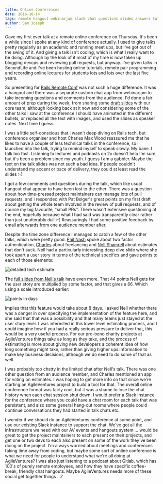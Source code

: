 ```yaml
---
title: Online Conferences
date: 2016-10-14
tags: remote hangout webinarjam slack chat questions slides answers talks social
author: Sam Joseph
---
```


Gave my first ever talk at a remote online conference on Thursday.  It's been a while since I spoke at any kind of conference actually.  I used to give talks pretty regularly as an academic and running meet ups, but I've got out of the swing of it.  And giving a talk isn't coding, which is what I really want to be doing.  Although by the look of it most of my time is now taken up blogging devops and reviewing pull requests, but anyway.  I've given talks in SecondLife and I've been hosting online tutorials, remote pair programming and recording online lectures for students lots and lots over the last five years.  

So presenting for [Rails Remote Conf](https://allremoteconfs.com/rails-2016) was not such a huge difference.  It was a hangout and there was a separate custom chat app from webinarjam to take incoming questions and comments from the audience.  I'd done a fair amount of prep during the week, from sharing some [draft slides](https://dl.dropboxusercontent.com/u/13196858/RailsRemoteConf-OpenSourceRailsCharityProject-SamJoseph.pdf) with our core team, although looking back at it now and considering some of the other talks I saw at the conference I should have animated in the different bullets, or replaced all the text with images, and used the slides as speaker notes.  Next time I guess.

I was a little self-conscious that I wasn't deep diving on Rails tech, but conference organiser and host Charles Max Wood reassured me that he likes to have a couple of less technical talks in the conference, so I launched into the talk, trying to remind myself to speak slowly.  My bane.  I talk too fast.  Listening to lectures and podcasts on 2x doesn't help I'm sure, but it's been a problem since my youth.  I guess I am a gabbler.  Maybe the text on the talk slides was not such a bad idea.  If people couldn't understand my accent or pace of delivery, they could at least read the slides :-)

I got a few comments and questions during the talk, which like usual hangout chat appear to have been lost to the ether.  There was a question about how time-pressed project maintainers can manage lots of pull requests, and I responded with Pat Bolger's great points on my first draft about getting the whole team involved in the review of pull requests, and of course my big favourite, "small PRs".  There wasn't extensive questioning at the end, hopefully because what I had said was transparently clear rather than just unutterably dull :-) Reassuringly I had some positive feedback by email afterwards from one audience member after.

Despite the time zone difference I managed to catch a few of the other talks, which were pretty good.    [Phil Nash](https://twitter.com/philnash) spoke about two factor authentication, [Charles](https://twitter.com/cmaxw) about freelancing and [Nell Shamrell](http://nellshamrell.com/) about estimates that don't suck.  Nell had a particularly interesting deep dive slide where she took apart a user story in terms of the technical specifics and gave points to each of those elements:

![detailed tech estimate](https://www.dropbox.com/s/7kmkkxvqgl2zmrh/Screenshot%202016-10-14%2010.05.22.png?dl=1) 

The [full slides from Nell's talk](http://www.slideshare.net/NellShamrell/estimates-that-dont-suck) have even more.  That 44 points Nell gets for the user story are multiplied by some factor, and that gives a 66.  Which using a scale introduced earlier:

![points in days](https://www.dropbox.com/s/104oec3yghsk1im/Screenshot%202016-10-14%2010.07.14.png?dl=0) 

implies that this feature would take about 8 days.  I asked Nell whether there was a danger in over specifying the implementation of the feature here, and she said that that was a possibility and that many teams just stayed at the user story level.   I was interested in this lower level estimating process, and I could imagine how if you had a really serious pressure to deliver that, this would be a very useful process.  For our pro-bono charity projects at AgileVentures things take as long as they take, and the process of estimating is more about giving new developers a coherent idea of how long something might take, rather than giving higher ups information to make key business decisions, although we do need to do some of that as well.

I was probably too chatty in the limited chat after Nell's talk.  There was one other question from an audience member, and Charles mentioned an app for voting on estimates.  I was hoping to get more info on that since we're starting an AgileVentures project to build a tool for that.  The overall online conference format was fairly cool, but it was a shame to lose the chat history when each chat session shut down.  I would prefer a Slack instance for the conference where you could have a chat room for each talk that was persistent, and also some general hang-out rooms where people could continue conversations they had started in talk chats etc.

I wonder if we should do an AgileVentures conference at some point, and use our existing Slack instance to support the chat.  We've got all the infrastructure we need with our AV events and hangouts system ... would be great to get the project maintainers to each present on their projects, and get one or two devs to each also present on some of the work they've been doing on the project.  I'm always worried about meetings and conferences taking time away from coding, but maybe some sort of online conference is what we need for people to understand what we're all doing at AgileVentures?  I was also just listening to a podcast about Gitlab, which has 100's of purely remote employees, and how they have specific coffee-break, friendly chat hangouts.  Maybe AgileVentures needs more of these social get together things ...?
